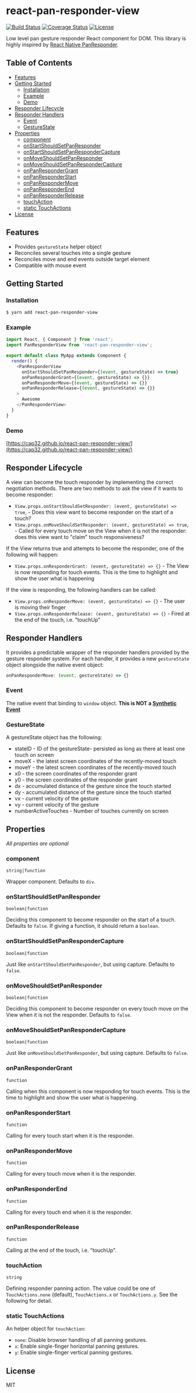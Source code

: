 # react-pan-responder-view

[![Build Status](https://travis-ci.org/Cap32/react-pan-responder-view.svg?branch=master)](https://travis-ci.org/Cap32/react-pan-responder-view) [![Coverage Status](https://coveralls.io/repos/github/Cap32/react-pan-responder-view/badge.svg?branch=master)](https://coveralls.io/github/Cap32/react-pan-responder-view?branch=master) [![License](https://img.shields.io/badge/license-MIT_License-blue.svg?style=flat)](https://github.com/Cap32/react-pan-responder-view/blob/master/LICENSE.md)

Low level pan gesture responder React component for DOM. This library is highly inspired by [React Native PanResponder](http://facebook.github.io/react-native/docs/panresponder.html).

## Table of Contents

<!-- MarkdownTOC autolink="true" bracket="round" -->

- [Features](#features)
- [Getting Started](#getting-started)
    - [Installation](#installation)
    - [Example](#example)
    - [Demo](#demo)
- [Responder Lifecycle](#responder-lifecycle)
- [Responder Handlers](#responder-handlers)
    - [Event](#event)
    - [GestureState](#gesturestate)
- [Properties](#properties)
    - [component](#component)
    - [onStartShouldSetPanResponder](#onstartshouldsetpanresponder)
    - [onStartShouldSetPanResponderCapture](#onstartshouldsetpanrespondercapture)
    - [onMoveShouldSetPanResponder](#onmoveshouldsetpanresponder)
    - [onMoveShouldSetPanResponderCapture](#onmoveshouldsetpanrespondercapture)
    - [onPanResponderGrant](#onpanrespondergrant)
    - [onPanResponderStart](#onpanresponderstart)
    - [onPanResponderMove](#onpanrespondermove)
    - [onPanResponderEnd](#onpanresponderend)
    - [onPanResponderRelease](#onpanresponderrelease)
    - [touchAction](#touchaction)
    - [static TouchActions](#static-touchactions)
- [License](#license)

<!-- /MarkdownTOC -->


<a name="features"></a>
## Features

- Provides `gestureState` helper object
- Reconciles several touches into a single gesture
- Reconciles move and end events outside target element
- Compatible with mouse event


<a name="getting-started"></a>
## Getting Started

<a name="installation"></a>
### Installation

```bash
$ yarn add react-pan-responder-view
```


<a name="example"></a>
### Example

```js
import React, { Component } from 'react';
import PanResponderView from 'react-pan-responder-view';

export default class MyApp extends Component {
  render() {
    <PanResponderView
      onStartShouldSetPanResponder={(event, gestureState) => true}
      onPanResponderGrant={(event, gestureState) => {}}
      onPanResponderMove={(event, gestureState) => {}}
      onPanResponderRelease={(event, gestureState) => {}}
    >
      Awesome
    </PanResponderView>
  }
}
```

<a name="demo"></a>
### Demo

[https://cap32.github.io/react-pan-responder-view/](https://cap32.github.io/react-pan-responder-view/)


<a name="responder-lifecycle"></a>
## Responder Lifecycle

A view can become the touch responder by implementing the correct negotiation methods. There are two methods to ask the view if it wants to become responder:

* `View.props.onStartShouldSetResponder: (event, gestureState) => true`, - Does this view want to become responder on the start of a touch?
* `View.props.onMoveShouldSetResponder: (event, gestureState) => true`, - Called for every touch move on the View when it is not the responder: does this view want to "claim" touch responsiveness?

If the View returns true and attempts to become the responder, one of the following will happen:

* `View.props.onResponderGrant: (event, gestureState) => {}` - The View is now responding for touch events. This is the time to highlight and show the user what is happening

If the view is responding, the following handlers can be called:

* `View.props.onResponderMove: (event, gestureState) => {}` - The user is moving their finger
* `View.props.onResponderRelease: (event, gestureState) => {}` - Fired at the end of the touch, i.e. "touchUp"


<a name="responder-handlers"></a>
## Responder Handlers

It provides a predictable wrapper of the responder handlers provided by the gesture responder system. For each handler, it provides a new `gestureState` object alongside the native event object:

```js
onPanResponderMove: (event, gestureState) => {}
```

<a name="event"></a>
### Event

The native event that binding to `window` object. **This is NOT a [Synthetic Event](https://facebook.github.io/react/docs/events.html)**

<a name="gesturestate"></a>
### GestureState

A gestureState object has the following:

* stateID - ID of the gestureState- persisted as long as there at least one touch on screen
* moveX - the latest screen coordinates of the recently-moved touch
* moveY - the latest screen coordinates of the recently-moved touch
* x0 - the screen coordinates of the responder grant
* y0 - the screen coordinates of the responder grant
* dx - accumulated distance of the gesture since the touch started
* dy - accumulated distance of the gesture since the touch started
* vx - current velocity of the gesture
* vy - current velocity of the gesture
* numberActiveTouches - Number of touches currently on screen


<a name="properties"></a>
## Properties

*All properties are optional*

<a name="component"></a>
### component

`string|function`

Wrapper component. Defaults to `div`.


<a name="onstartshouldsetpanresponder"></a>
### onStartShouldSetPanResponder

`boolean|function`

Deciding this component to become responder on the start of a touch. Defaults to `false`. If giving a function, it should return a `boolean`.


<a name="onstartshouldsetpanrespondercapture"></a>
### onStartShouldSetPanResponderCapture

`boolean|function`

Just like `onStartShouldSetPanResponder`, but using capture. Defaults to `false`.


<a name="onmoveshouldsetpanresponder"></a>
### onMoveShouldSetPanResponder

`boolean|function`

Deciding this component to become responder on every touch move on the View when it is not the responder. Defaults to `false`.


<a name="onmoveshouldsetpanrespondercapture"></a>
### onMoveShouldSetPanResponderCapture

`boolean|function`

Just like `onMoveShouldSetPanResponder`, but using capture. Defaults to `false`.


<a name="onpanrespondergrant"></a>
### onPanResponderGrant

`function`

Calling when this component is now responding for touch events. This is the time to highlight and show the user what is happening.


<a name="onpanresponderstart"></a>
### onPanResponderStart

`function`

Calling for every touch start when it is the responder.


<a name="onpanrespondermove"></a>
### onPanResponderMove

`function`

Calling for every touch move when it is the responder.


<a name="onpanresponderend"></a>
### onPanResponderEnd

`function`

Calling for every touch end when it is the responder.


<a name="onpanresponderrelease"></a>
### onPanResponderRelease

`function`

Calling at the end of the touch, i.e. "touchUp".


<a name="touchaction"></a>
### touchAction

`string`

Defining responder panning action. The value could be one of `TouchActions.none` (default), `TouchActions.x` or `TouchActions.y`. See the following for detail.


<a name="static-touchactions"></a>
### static TouchActions

An helper object for `touchAction`:

- `none`: Disable browser handling of all panning gestures.
- `x`: Enable single-finger horizontal panning gestures.
- `y`: Enable single-finger vertical panning gestures.


<a name="license"></a>
## License

MIT
